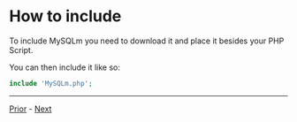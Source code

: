 # How to include
To include MySQLm you need to download it and place it besides your PHP Script.

You can then include it like so:

```php
include 'MySQLm.php';
```

----

[Prior](Index.md) - [Next](Connecting.md)